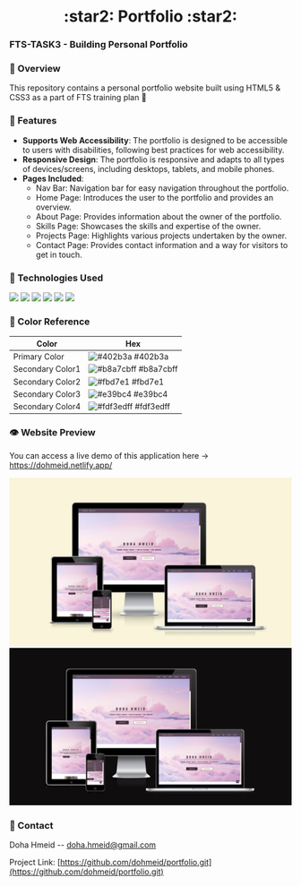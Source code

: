 <div align='center'>
    <h1>:star2:	Portfolio :star2:</h1>
</div>

### FTS-TASK3 - Building Personal Portfolio

### :stars:	Overview
This repository contains a personal portfolio website built using HTML5 & CSS3 as a part of FTS training plan :dizzy:

### :dart: Features
- **Supports Web Accessibility**: The portfolio is designed to be accessible to users with disabilities, following best practices for web accessibility.
- **Responsive Design**: The portfolio is responsive and adapts to all types of devices/screens, including desktops, tablets, and mobile phones.
- **Pages Included**:
  - Nav Bar: Navigation bar for easy navigation throughout the portfolio.
  - Home Page: Introduces the user to the portfolio and provides an overview.
  - About Page: Provides information about the owner of the portfolio.
  - Skills Page: Showcases the skills and expertise of the owner.
  - Projects Page: Highlights various projects undertaken by the owner.
  - Contact Page: Provides contact information and a way for visitors to get in touch.


### :space_invader: Technologies Used
<div align="left">
    <img src="https://img.shields.io/badge/HTML5-E34F26?style=for-the-badge&logo=html5&logoColor=white" height="30" />
    <img src="https://img.shields.io/badge/CSS3-1572B6?style=for-the-badge&logo=css3&logoColor=white" height="30" />
    <img src="https://img.shields.io/badge/GIT-E44C30?style=for-the-badge&logo=git&logoColor=white" height="30"  />
    <img src="https://img.shields.io/badge/GitHub-100000?style=for-the-badge&logo=github&logoColor=white" height="30"  />
    <img src="https://img.shields.io/badge/Netlify-00C7B7?style=for-the-badge&logo=netlify&logoColor=white" height="30" />
    <img src="https://img.shields.io/badge/Font_Awesome-339AF0?style=for-the-badge&logo=fontawesome&logoColor=white" height="30"  />
</div>

### :art: Color Reference
<div align="left"> 

| Color | Hex |
| --------------- | ---------------------------------------------------------------- |
| Primary Color | ![#402b3a](https://via.placeholder.com/10/402b3a?text=+) #402b3a |
| Secondary Color1 | ![#b8a7cbff](https://via.placeholder.com/10/b8a7cbff?text=+) #b8a7cbff |
| Secondary Color2 | ![#fbd7e1](https://via.placeholder.com/10/fbd7e1?text=+) #fbd7e1 |
| Secondary Color3 | ![#e39bc4](https://via.placeholder.com/10/e39bc4?text=+) #e39bc4 |
| Secondary Color4 | ![#fdf3edff](https://via.placeholder.com/10/fdf3edff?text=+) #fdf3edff |
</div>

### :eye: Website Preview
You can access a live demo of this application here -> https://dohmeid.netlify.app/ 

![demo1](demo1.png)
![demo2](demo2.png)

### :handshake: Contact
Doha Hmeid -- doha.hmeid@gmail.com

Project Link: [https://github.com/dohmeid/portfolio.git](https://github.com/dohmeid/portfolio.git)
